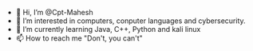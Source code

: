 - 👋 Hi, I’m @Cpt-Mahesh
- 👀 I’m interested in computers, conputer languages and cybersecurity.
- 🌱 I’m currently learning Java, C++, Python and kali linux
- 📫 How to reach me "Don't, you can't"

<!---
Cpt-Mahesh/Cpt-Mahesh is a ✨ special ✨ repository because its `README.md` (this file) appears on your GitHub profile.
You can click the Preview link to take a look at your changes.
--->
